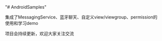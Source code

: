 "# AndroidSamples" 

集成了MessagingService、蓝牙聊天、自定义view/viewgroup、permission的使用和学习demo

项目会持续更新，欢迎大家关注交流
